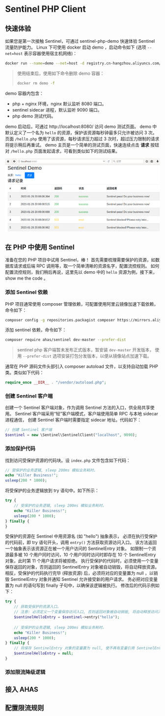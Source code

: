 Sentinel PHP Client
===

## 快速体验

如果您是第一次接触 Sentinel，可通过 sentinel-php-demo 快速体验 Sentinel 流量防护能力。
Linux 下可使用 docker 启动 demo ，启动命令如下 (选项 `--net=host` 表示容器使用宿主机网络)：

```sh
docker run --name=demo --net=host -d registry.cn-hangzhou.aliyuncs.com/ahas/sentinel-php-demo
```

>使用结束后，使用如下命令删除 demo 容器：
>
>```sh
>docker rm demo -f
>```

demo 容器内包含：

* php + nginx 环境，nginx 默认监听 8080 端口。
* sentinel sidecar 进程，默认监听 9090 端口。
* php demo 测试代码。

demo 启动后，可通过 http://localhost:8080/ 访问 demo 测试页面。
demo 中默认定义了一个名为 `hello` 的资源，保护该资源每秒钟最多只允许被访问 3 次。
页面 `/hello.php` 使用了该资源，每秒请求压力超过 3 次时，超过压力限制的请求将提示稍后再重试。
demo 主页是一个简单的测试页面，快速连续点击 **请求** 按钮对 `/hello.php` 页面发起请求，可看到类似如下的测试结果。

![demo](demo/demo.png)

## 在 PHP 中使用 Sentinel

准备在您的 PHP 项目中试用 Sentinel，棒！
首先需要梳理需要保护的资源，如数据库请求或后端 RPC 调用等，取一个简单清晰的资源名字，配置流控规则。
如何配置流控规则，我们稍后再说，这里先以 demo 中的 `hello` 资源为例，接下来，show me the code 。

### 添加 Sentinel 依赖

PHP 项目通常使用 composer 管理依赖，可配置使用阿里云镜像加速下载依赖，命令如下：

```sh
composer config -g repositories.packagist composer https://mirrors.aliyun.com/composer/
```

添加 sentinel 依赖，命令如下：

```sh
composer require ahas/sentinel dev-master --prefer-dist
```

>sentinel php 客户端暂未发布正式版本，暂安装 `dev-master` 开发版本，
>使用 `--prefer-dist` 选项安装打包分发版本，以便从镜像站点加速下载。

通常在 PHP 源码文件头部引入 composer autoload 文件，以支持自动加载 PHP 类。类似如下代码：

```php
require_once __DIR__ . "/vendor/autoload.php";
```

### 创建 Sentinel 客户端

创建一个 Sentinel 客户端对象，作为调用 Sentinel 方法的入口，供全局共享使用。
Sentinel 客户端采用“轻”客户端模式，客户端使用简单 RPC 与本地 sidecar 进程通信，
创建 Sentinel 客户端时需要指定 sidecar 地址。代码如下：

```php
// 创建 Sentinel 客户端
$sentinel = new \Sentinel\SentinelClient("localhost", 9090);
```

### 添加保护代码

找到访问受保护资源的代码块。设 `index.php` 文件包含如下代码：

```php
// 受保护的业务逻辑, sleep 200ms 模拟业务耗时。
echo "Killer Business!";
usleep(200 * 1000);
```

将受保护的业务逻辑放到 try 语句中。如下所示：

```php
try {
	// 受保护的业务逻辑, sleep 200ms 模拟业务耗时。
	echo "Killer Business!";
	usleep(200 * 1000);
} finally {
}
```

受保护的资源在 Sentinel 中用资源名 (如 "hello") 抽象表示，
必须在执行受保护的代码前，即 try 语句开头，调用 `entry()` 方法获取资源访问入口。
该方法返回一个抽象表示该资源正在被一个用户访问的 SentinelEntry 对象。
如限制一个资源最多被 10 个用户同时访问，10 个用户同时访问时即存在 10 个 SentinelEntry 对象，此时第 11 个用户请求将被拒绝。
执行受保护的代码时，必须使用一个变量保存返回的对象，否则返回的 SentinelEntry 对象被自动销毁，将自动释放资源。
相反，受保护的代码执行完毕 (释放资源) 后，必须将对应的变量置为 null ，以销毁 SentinelEntry 对象并通知 Sentinel 允许接受新的用户请求。
务必把对应变量置为 null 的语句写到 finally 子句中，以确保该逻辑被执行。
修改后的代码示例如下：

```php
try {
	// 获取受保护的资源入口。
	// 注意: 必须定义一个变量保存访问入口, 否则返回对象被自动销毁, 将自动释放访问入口。
	$sentinelHelloEntry = $sentinel->entry("hello");

	// 受保护的业务逻辑, sleep 200ms 模拟业务耗时。
	echo "Killer Business!";
	usleep(200 * 1000);
} finally {
    // 将保存 SentinelEntry 对象的变量置为 null, 使不再有变量引用 SentinelEntry 对象, 以销毁对象并释放资源。
    $sentinelHelloEntry = null;
}
```

### 添加限流降级逻辑

## 接入 AHAS

## 配置限流规则

